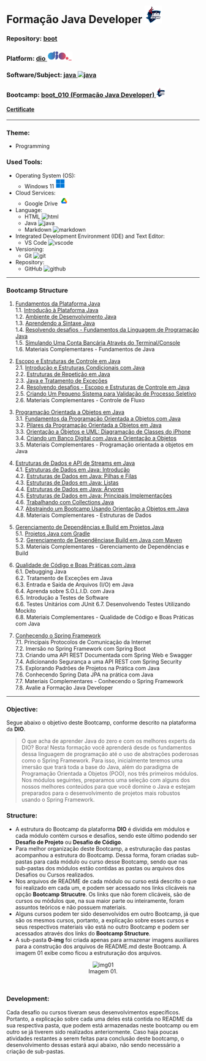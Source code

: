 # Formação Java Developer   <img src="./0-aux/logo_boot.png" alt="boot_010" width="auto" height="45">

### Repository: [boot](../../../)   
### Platform: <a href="../../">dio   <img src="https://github.com/PedroHeeger/main/blob/main/0-aux/logos/plataforma/dio.jpeg" alt="dio" width="auto" height="25"></a>   
### Software/Subject: <a href="../">java   <img src="https://cdn.jsdelivr.net/gh/devicons/devicon/icons/java/java-original.svg" alt="java" width="auto" height="25"></a>
### Bootcamp: <a href="./">boot_010 (Formação Java Developer)   <img src="./0-aux/logo_boot.png" alt="boot_010" width="auto" height="25"></a>

#### <a href="https://github.com/PedroHeeger/main/blob/main/cert_ti/03-conclu/os/virtualization/docker/(23-08-22)%20Cert%20Formacao%20Docker%20Fundamentals%20PH%20DIO.pdf">Certificate</a>

---

### Theme:
- Programming

### Used Tools:
- Operating System (OS): 
  - Windows 11 <img src="https://github.com/PedroHeeger/main/blob/main/0-aux/logos/software/windows11.png" alt="windows11" width="auto" height="25">
- Cloud Services:
  - Google Drive <img src="https://github.com/PedroHeeger/main/blob/main/0-aux/logos/software/google_drive.png" alt="google_drive" width="auto" height="25">
- Language:
  - HTML   <img src="https://cdn.jsdelivr.net/gh/devicons/devicon/icons/html5/html5-original.svg" alt="html" width="auto" height="25">
  - Java   <img src="https://cdn.jsdelivr.net/gh/devicons/devicon/icons/java/java-original.svg" alt="java" width="auto" height="25"></a>
  - Markdown   <img src="https://cdn.jsdelivr.net/gh/devicons/devicon/icons/markdown/markdown-original.svg" alt="markdown" width="auto" height="25">
- Integrated Development Environment (IDE) and Text Editor:
  - VS Code   <img src="https://cdn.jsdelivr.net/gh/devicons/devicon/icons/vscode/vscode-original.svg" alt="vscode" width="auto" height="25">
- Versioning: 
  - Git   <img src="https://cdn.jsdelivr.net/gh/devicons/devicon/icons/git/git-original.svg" alt="git" width="auto" height="25">
- Repository:
  - GitHub   <img src="https://cdn.jsdelivr.net/gh/devicons/devicon/icons/github/github-original.svg" alt="github" width="auto" height="25">

---

### Bootcamp Structure
1. [Fundamentos da Plataforma Java](./01-fundamentos/)   
  1.1. [Introdução à Plataforma Java](https://github.com/PedroHeeger/boot/tree/main/dio/java/boot_010/01-fundamentos#item1.1)   
  1.2. [Ambiente de Desenvolvimento Java](https://github.com/PedroHeeger/boot/tree/main/dio/java/boot_010/01-fundamentos#item1.2)   
  1.3. [Aprendendo a Sintaxe Java](https://github.com/PedroHeeger/boot/tree/main/dio/java/boot_010/01-fundamentos#item1.3)   
  1.4. [Resolvendo desafios - Fundamentos da Linguagem de Programação Java](https://github.com/PedroHeeger/boot/tree/main/dio/java/boot_010/01-fundamentos#item1.4)   
  1.5. [Simulando Uma Conta Bancária Através do Terminal/Console](https://github.com/PedroHeeger/boot/tree/main/dio/java/boot_010/01-fundamentos#item1.5)   
  1.6. Materiais Complementares - Fundamentos de Java  

2. [Escopo e Estruturas de Controle em Java](./02-escopo_estruturas/)   
  2.1. [Introdução e Estruturas Condicionais com Java](https://github.com/PedroHeeger/boot/tree/main/dio/java/boot_010/02-escopo_estruturas#item2.1)   
  2.2. [Estruturas de Repetição em Java](https://github.com/PedroHeeger/boot/tree/main/dio/java/boot_010/02-escopo_estruturas#item2.2)   
  2.3. [Java e Tratamento de Exceções](https://github.com/PedroHeeger/boot/tree/main/dio/java/boot_010/02-escopo_estruturas#item2.3)   
  2.4. [Resolvendo desafios - Escopo e Estruturas de Controle em Java](https://github.com/PedroHeeger/boot/tree/main/dio/java/boot_010/02-escopo_estruturas#item2.4)   
  2.5. [Criando Um Pequeno Sistema para Validação de Processo Seletivo](https://github.com/PedroHeeger/boot/tree/main/dio/java/boot_010/02-escopo_estruturas#item2.5)   
  2.6. Materiais Complementares - Controle de Fluxo   

3. [Programação Orientada a Objetos em Java](./03-poo/)   
  3.1. [Fundamentos da Programação Orientada a Objetos com Java](https://github.com/PedroHeeger/boot/tree/main/dio/java/boot_010/03-poo#item3.1)   
  3.2. [Pilares da Programação Orientada a Objetos em Java](https://github.com/PedroHeeger/boot/tree/main/dio/java/boot_010/03-poo#item3.2)   
  3.3. [Orientação a Objetos e UML: Diagramação de Classes do iPhone](https://github.com/PedroHeeger/boot/tree/main/dio/java/boot_010/03-poo#item3.3)   
  3.4. [Criando um Banco Digital com Java e Orientação a Objetos](https://github.com/PedroHeeger/boot/tree/main/dio/java/boot_010/03-poo#item3.4)   
  3.5. Materiais Complementares - Programação orientada a objetos em Java     

4. [Estruturas de Dados e API de Streams em Java](./04-estruturas_dados/)   
  4.1. [Estruturas de Dados em Java: Introdução](https://github.com/PedroHeeger/boot/tree/main/dio/java/boot_010/04-estruturas_dados#item4.1)   
  4.2. [Estruturas de Dados em Java: Pilhas e Filas](https://github.com/PedroHeeger/boot/tree/main/dio/java/boot_010/04-estruturas_dados#item4.2)   
  4.3. [Estruturas de Dados em Java: Listas](https://github.com/PedroHeeger/boot/tree/main/dio/java/boot_010/04-estruturas_dados#item4.3)   
  4.4. [Estruturas de Dados em Java: Árvores](https://github.com/PedroHeeger/boot/tree/main/dio/java/boot_010/04-estruturas_dados#item4.4)   
  4.5. [Estruturas de Dados em Java: Principais Implementações](https://github.com/PedroHeeger/boot/tree/main/dio/java/boot_010/04-estruturas_dados#item4.5)   
  4.6. [Trabalhando com Collections Java](https://github.com/PedroHeeger/boot/tree/main/dio/java/boot_010/04-estruturas_dados#item4.6)   
  4.7. [Abstraindo um Bootcamp Usando Orientação a Objetos em Java](https://github.com/PedroHeeger/boot/tree/main/dio/java/boot_010/04-estruturas_dados#item4.7)   
  4.8. Materiais Complementares - Estruturas de Dados    

5. [Gerenciamento de Dependências e Build em Projetos Java](./05-dependencias_build/)   
  5.1. [Projetos Java com Gradle](https://github.com/PedroHeeger/boot/tree/main/dio/java/boot_010/05-dependencias_build#item5.1)   
  5.2. [Gerenciamento de Dependênciase Build em Java com Maven](https://github.com/PedroHeeger/boot/tree/main/dio/java/boot_010/05-dependencias_build#item5.2)   
  5.3. Materiais Complementares - Gerenciamento de Dependências e Build 

6. [Qualidade de Código e Boas Práticas com Java](./06-qualidade_codigo/)   
  6.1. Debugging Java   
  6.2. Tratamento de Exceções em Java  
  6.3. Entrada e Saída de Arquivos (I/O) em Java   
  6.4. Aprenda sobre S.O.L.I.D. com Java   
  6.5. Introdução a Testes de Software   
  6.6. Testes Unitários com JUnit
  6.7. Desenvolvendo Testes Utilizando Mockito   
  6.8. Materiais Complementares - Qualidade de Código e Boas Práticas com Java 

7. [Conhecendo o Spring Framework](./07-spring/)   
  7.1. Principais Protocolos de Comunicação da Internet   
  7.2. Imersão no Spring Framework com Spring Boot  
  7.3. Criando uma API REST Documentada com Spring Web e Swagger   
  7.4. Adicionando Segurança a uma API REST com Spring Security   
  7.5. Explorando Padrões de Projetos na Prática com Java   
  7.6. Conhecendo Spring Data JPA na prática com Java   
  7.7. Materiais Complementares - Conhecendo o Spring Framework   
  7.8. Avalie a Formação Java Developer 

---

### Objective:
Segue abaixo o objetivo deste Bootcamp, conforme descrito na plataforma da **DIO**.
  
>O que acha de aprender Java do zero e com os melhores experts da DIO? Bora! Nesta formação você aprenderá desde os fundamentos dessa linguagem de programação até o uso de abstrações poderosas como o Spring Framework. Para isso, inicialmente teremos uma imersão que trará toda a base do Java, além do paradigma de Programação Orientada a Objetos (POO), nos três primeiros módulos. Nos módulos seguintes, preparamos uma seleção com alguns dos nossos melhores conteúdos para que você domine o Java e estejam preparados para o desenvolvimento de projetos mais robustos usando o Spring Framework.

### Structure:
- A estrutura do Bootcamp da plataforma **DIO** é dividida em módulos e cada módulo contém cursos e desafios, sendo este último podendo ser **Desafio de Projeto** ou **Desafio de Código**. 
- Para melhor organização deste Bootcamp, a estruturação das pastas acompanhou a estrutura do Bootcamp. Dessa forma, foram criadas sub-pastas para cada módulo ou curso desse Bootcamp, sendo que nas sub-pastas dos módulos estão contidas as pastas ou arquivos dos Desafios ou Cursos realizados.
- Nos arquivos de README de cada módulo ou curso está descrito o que foi realizado em cada um, e podem ser acessado nos links clicáveis na opção **Bootcamp Strucutre**. Os links que não forem clicáveis, são de cursos ou módulos que, na sua maior parte ou inteiramente, foram assuntos teóricos e não possuem materiais.
- Alguns cursos podem ter sido desenvolvidos em outro Bootcamp, já que são os mesmos cursos, portanto, a explicação sobre esses cursos e seus respectivos materiais vão está no outro Bootcamp e podem ser acessados através dos links do **Bootcamp Structure**.
- A sub-pasta **0-img** foi criada apenas para armazenar imagens auxiliares para a construção dos arquivos de README.md deste Bootcamp. A imagem 01 exibe como ficou a estruturação dos arquivos.

<div align="Center"><figure>
    <img src="./0-aux/img01.png" alt="img01"><br>
    <figcaption>Imagem 01.</figcaption>
</figure></div><br>

### Development:
Cada desafio ou cursos tiveram seus desenvolvimentos específicos. Portanto, a explicação sobre cada uma deles está contida no README da sua respectiva pasta, que podem está armazenadas neste bootcamp ou em outro se já tiverem sido realizados anteriormente. Caso haja poucas atividades restantes a serem feitas para conclusão deste bootcamp, o desenvolvimento dessas estará aqui abaixo, não sendo necessário a criação de sub-pastas.